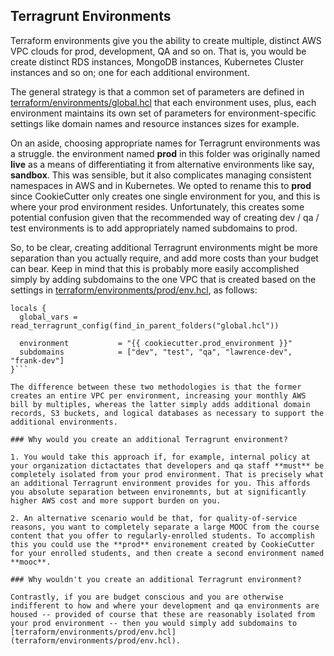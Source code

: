 ## Terragrunt Environments

Terraform environments give you the ability to create multiple, distinct AWS VPC clouds for prod, development, QA and so on. That is, you would be create distinct RDS instances, MongoDB instances, Kubernetes Cluster instances and so on; one for each additional environment.

The general strategy is that a common set of parameters are defined in [terraform/environments/global.hcl](terraform/environments/global.hcl) that each environment uses, plus, each environment maintains its own set of parameters for environment-specific settings like domain names and resource instances sizes for example.

On an aside, choosing appropriate names for Terragrunt environments was a struggle. the environment named **prod** in this folder was originally named **live** as a means of differentiating it from alternative environments like say, **sandbox**. This was sensible, but it also complicates managing consistent namespaces in AWS and in Kubernetes. We opted to rename this to **prod** since CookieCutter only creates one single environment for you, and this is where your prod environment resides. Unfortunately, this creates some potential confusion given that the recommended way of creating dev / qa / test environments is to add appropriately named subdomains to prod.

So, to be clear, creating additional Terragrunt environments might be more separation than you actually require, and add more costs than your budget can bear. Keep in mind that this is probably more easily accomplished simply by adding subdomains to the one VPC that is created based on the settings in [terraform/environments/prod/env.hcl](terraform/environments/prod/env.hcl), as follows:

```
locals {
  global_vars = read_terragrunt_config(find_in_parent_folders("global.hcl"))

  environment           = "{{ cookiecutter.prod_environment }}"
  subdomains            = ["dev", "test", "qa", "lawrence-dev", "frank-dev"]
}```

The difference between these two methodologies is that the former creates an entire VPC per environment, increasing your monthly AWS bill by multiples, whereas the latter simply adds additional domain records, S3 buckets, and logical databases as necessary to support the additional environments.

### Why would you create an additional Terragrunt environment?

1. You would take this approach if, for example, internal policy at your organization dictactates that developers and qa staff **must** be completely isolated from your prod environment. That is precisely what an additional Terragrunt environment provides for you. This affords you absolute separation between environemnts, but at significantly higher AWS cost and more support burden on you.

2. An alternative scenario would be that, for quality-of-service reasons, you want to completely separate a large MOOC from the course content that you offer to regularly-enrolled students. To accomplish this you could use the **prod** environement created by CookieCutter for your enrolled students, and then create a second environment named **mooc**.

### Why wouldn't you create an additional Terragrunt environment?

Contrastly, if you are budget conscious and you are otherwise indifferent to how and where your development and qa environments are housed -- provided of course that these are reasonably isolated from your prod environment -- then you would simply add subdomains to [terraform/environments/prod/env.hcl](terraform/environments/prod/env.hcl).

